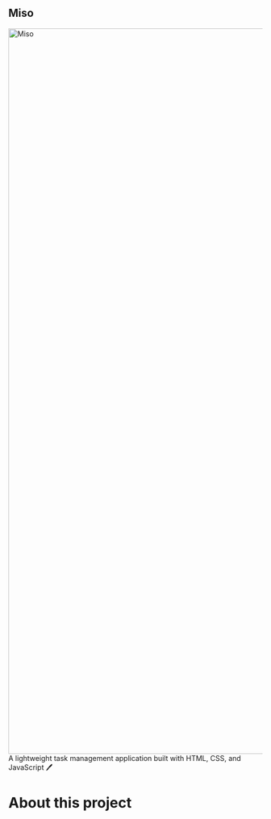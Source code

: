 ## Miso
<img width="1920" height="1440" alt="Miso" src="https://github.com/user-attachments/assets/8134d958-856c-4f73-9911-28adc20cd61e" />
A lightweight task management application built with HTML, CSS, and JavaScript 🖊️

# About this project
